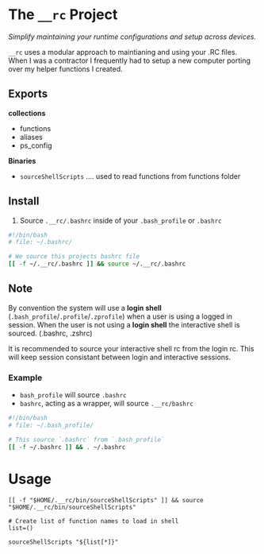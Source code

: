 # The `__rc` Project
_Simplify maintaining your runtime configurations and setup across devices._

`__rc` uses a modular approach to
maintianing and using your .RC files. When I was a contractor I frequently had
to setup a new computer porting over my helper functions I created.

## Exports
**collections**
- functions
- aliases
- ps_config

 **Binaries**
- `sourceShellScripts` ....  used to read functions from functions folder

## Install
1. Source `.__rc/.bashrc` inside of your `.bash_profile` or `.bashrc`

```bash
#!/bin/bash
# file: ~/.bashrc/

# We source this projects bashrc file
[[ -f ~/.__rc/.bashrc ]] && source ~/.__rc/.bashrc

```

## Note

By convention the system will use a **login shell** (`.bash_profile`/`.profile`/`.zprofile`) when a user is using a
logged in session. When the user is not using a **login shell** the interactive shell is sourced.  (.bashrc, .zshrc)

It is recommended to source your interactive shell rc from the login rc. This
will keep session consistant between login and interactive sessions.

### Example
- `bash_profile` will source `.bashrc`
- `bashrc`, acting as a wrapper, will source `.__rc/bashrc`

```bash
#!/bin/bash
# file: ~/.bash_profile/

# This source `.bashrc` from `.bash_profile`
[[ -f ~/.bashrc ]] && . ~/.bashrc
```
# Usage

```
[[ -f "$HOME/.__rc/bin/sourceShellScripts" ]] && source "$HOME/.__rc/bin/sourceShellScripts"

# Create list of function names to load in shell
list=()

sourceShellScripts "${list[*]}"
```

